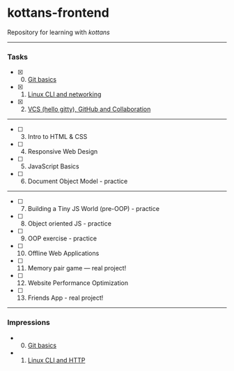 # kottans-frontend
Repository for learning with _kottans_
___
### Tasks
- [x] 0. [Git basics](https://github.com/VKorotynskyy/kottans-frontend/tree/master/task0_git_basics)
- [x] 1. [Linux CLI and networking](https://github.com/VKorotynskyy/kottans-frontend/tree/master/task1_linux_cli_%20and_networking)
- [x] 2. [VCS (hello gitty), GitHub and Collaboration](https://github.com/VKorotynskyy/kottans-frontend/tree/master/task2_git_collaboration)
___
- [ ] 3. Intro to HTML & CSS
- [ ] 4. Responsive Web Design
- [ ] 5. JavaScript Basics
- [ ] 6. Document Object Model - practice
___
- [ ] 7. Building a Tiny JS World (pre-OOP) - practice
- [ ] 8. Object oriented JS - practice
- [ ] 9.  OOP exercise - practice
- [ ] 10. Offline Web Applications
- [ ] 11. Memory pair game — real project!
- [ ] 12. Website Performance Optimization
- [ ] 13. Friends App - real project!
___
### Impressions
- 0. [Git basics](https://github.com/VKorotynskyy/kottans-frontend/blob/master/task0_git_basics/impressions.md)
- 1. [Linux CLI and HTTP](https://github.com/VKorotynskyy/kottans-frontend/blob/master/task1_linux_cli_%20and_networking/task1_impressions.md)             
